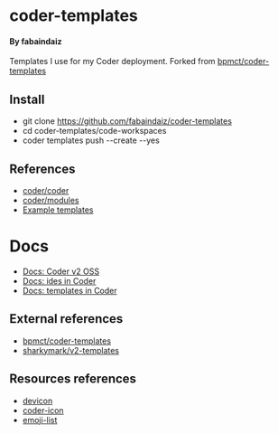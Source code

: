 # coder-templates
#### By fabaindaiz

Templates I use for my Coder deployment.
Forked from [bpmct/coder-templates](https://github.com/bpmct/coder-templates)

## Install

- git clone https://github.com/fabaindaiz/coder-templates
- cd coder-templates/code-workspaces
- coder templates push --create --yes

## References

- [coder/coder](https://github.com/coder/coder)
- [coder/modules](https://github.com/coder/modules)
- [Example templates](https://github.com/coder/coder/tree/main/examples/templates)

# Docs

- [Docs: Coder v2 OSS](https://coder.com/docs/v2/latest)
- [Docs: ides in Coder](https://coder.com/docs/v2/latest/ides)
- [Docs: templates in Coder](https://coder.com/docs/v2/latest/templates)

## External references

- [bpmct/coder-templates](https://github.com/bpmct/coder-templates)
- [sharkymark/v2-templates](https://github.com/sharkymark/v2-templates)

## Resources references

- [devicon](https://devicon.dev/)
- [coder-icon](https://github.com/coder/coder/tree/main/site/static/icon)
- [emoji-list](https://unicode.org/emoji/charts/full-emoji-list.html)
